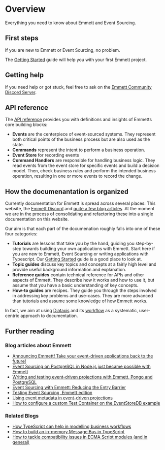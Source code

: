 # Overview

Everything you need to know about Emmett and Event Sourcing.

## First steps

If you are new to Emmett or Event Sourcing, no problem.

The [Getting Started](/getting-started) guide will help you with your first Emmett project.

## Getting help

If you need help or got stuck, feel free to ask on the [Emmett Community Discord Server](https://discord.gg/fTpqUTMmVa).

## API reference

The [API reference](/api-reference/) provides you with definitions and insights of Emmetts core building blocks:

- **Events** are the centerpiece of event-sourced systems. They represent both critical points of the business process but are also used as the state.
- **Commands** represent the intent to perform a business operation.
- **Event Store** for recording events
- **Command Handlers** are responsible for handling business logic. They read events from the event store for specific events and build a decision model. Then, check business rules and perform the intended business operation, resulting in one or more events to record the change.

## How the documenantation is organized

Currently documentation for Emmett is spread across several places: This website, the [Emmett Discord](https://discord.gg/fTpqUTMmVa) and [quite a few blog articles](/overview#further-reading).
At the moment we are in the process of consolidating and refactoring these into a single documentation on this website.

Our aim is that each part of the documenation roughly falls into one of these four categories:

- **Tutorials** are lessons that take you by the hand, guiding you step-by-step towards building your own applications with Emmett. Start here if you are new to Emmett, Event Sourcing or writing applications with Typescript. Our [Getting Started](/getting-started) guide is a good place to look at.
- **Topic guides** discuss key topics and concepts at a fairly high level and provide useful background information and explanation.
- **Reference guides** contain technical reference for APIs and other aspects of Emmett. They describe how it works and how to use it, but assume that you have a basic understanding of key concepts.
- **How-to guides** are recipes. They guide you through the steps involved in addressing key problems and use-cases. They are more advanced than tutorials and assume some knowledge of how Emmett works.

In fact, we aim at using [Diataxis](https://diataxis.fr) and its [workflow](https://diataxis.fr/how-to-use-diataxis/) as a systematic, user-centric approach to documentation.

## Further reading

### Blog articles about Emmett

- [Announcing Emmett! Take your event-driven applications back to the future!](https://event-driven.io/en/introducing_emmett/)
- [Event Sourcing on PostgreSQL in Node.js just became possible with Emmett](https://event-driven.io/en/emmett_postgresql_event_store/)
- [Writing and testing event-driven projections with Emmett, Pongo and PostgreSQL](https://event-driven.io/en/emmett_projections_testing/)
- [Event Sourcing with Emmett: Reducing the Entry Barrier](https://medium.com/@mbneto/event-sourcing-with-emmett-how-to-reduce-the-entry-barrier-bf2d638c0437)
- [Testing Event Sourcing, Emmett edition](https://event-driven.io/en/testing_event_sourcing_emmett_edition/)
- [Using event metadata in event-driven projections](https://event-driven.io/en/projections_and_event_metadata/)
- [How to configure a custom Test Container on the EventStoreDB example](https://event-driven.io/en/custom_test_container_on_esdb_example/)

### Related Blogs

- [How TypeScript can help in modelling business workflows](https://event-driven.io/en/how_to_have_fun_with_typescript_and_workflow/)
- [How to build an in-memory Message Bus in TypeScript](https://event-driven.io/en/inmemory_message_bus_in_typescript/)
- [How to tackle compatibility issues in ECMA Script modules (and in general)](https://event-driven.io/en/how_to_tackle_esmodules_compatibility_issues/)

